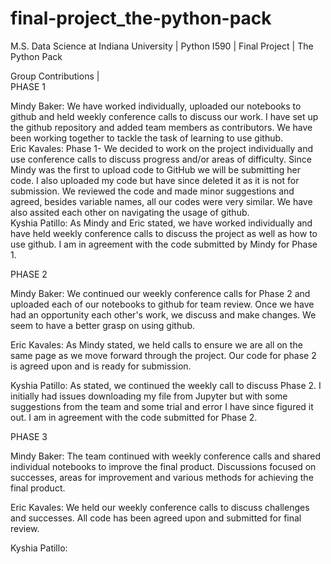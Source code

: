 # final-project_the-python-pack
M.S. Data Science at Indiana University | Python I590 | Final Project | The Python Pack

Group Contributions |  
PHASE 1

Mindy Baker: We have worked individually, uploaded our notebooks to github and held weekly conference calls to discuss our work. I have set up the github repository and added team members as contributors. We have been working together to tackle the task of learning to use github.    
Eric Kavales: Phase 1- We decided to work on the project individually and use conference calls to discuss progress and/or areas of difficulty. Since Mindy was the first to upload code to GitHub we will be submitting her code. I also uploaded my code but have since deleted it as it is not for submission. We reviewed the code and made minor suggestions and agreed, besides variable names, all our codes were very similar. We have also assited each other on navigating the usage of github.    
Kyshia Patillo: As Mindy and Eric stated, we have worked individually and have held weekly conference calls to discuss the project as well as how to use github. I am in agreement with the code submitted by Mindy for Phase 1.  

PHASE 2

Mindy Baker: We continued our weekly conference calls for Phase 2 and uploaded each of our notebooks to github for team review. Once we have had an opportunity each other's work, we discuss and make changes. We seem to have a better grasp on using github. 

Eric Kavales: As Mindy stated, we held calls to ensure we are all on the same page as we move forward through the project. Our code for phase 2 is agreed upon and is ready for submission. 

Kyshia Patillo:  As stated, we continued the weekly call to discuss Phase 2. I initially had issues downloading my file from Jupyter but with some suggestions from the team and some trial and error I have since figured it out.  I am in agreement with the code submitted for Phase 2.  

PHASE 3

Mindy Baker: The team continued with weekly conference calls and shared individual notebooks to improve the final product. Discussions focused on successes, areas for improvement and various methods for achieving the final product.

Eric Kavales: We held our weekly conference calls to discuss challenges and successes. All code has been agreed upon and submitted for final review. 

Kyshia Patillo:
